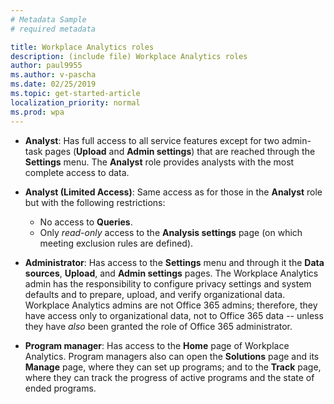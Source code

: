```yaml
---
# Metadata Sample
# required metadata

title: Workplace Analytics roles
description: (include file) Workplace Analytics roles 
author: paul9955
ms.author: v-pascha
ms.date: 02/25/2019
ms.topic: get-started-article
localization_priority: normal 
ms.prod: wpa
---
```


* **Analyst**: Has full access to all service features except for two admin-task pages (**Upload** and **Admin settings**) that are reached through the **Settings** menu. The **Analyst** role provides analysts with the most complete access to data.

* **Analyst (Limited Access)**: Same access as for those in the **Analyst** role but with the following restrictions:
   * No access to **Queries**. 
   * Only _read-only_ access to the **Analysis settings** page (on which meeting exclusion rules are defined).

* **Administrator**: Has access to the **Settings** menu and through it the **Data sources**, **Upload**, and **Admin settings** pages. The Workplace Analytics admin has the responsibility to configure privacy settings and system defaults and to  prepare, upload, and verify organizational data. Workplace Analytics admins are not Office 365 admins; therefore, they have access only to organizational data, not to Office 365 data -- unless they have *also* been granted the role of Office 365 administrator.

* **Program manager**: Has access to the **Home** page of Workplace Analytics. Program managers also can open the **Solutions** page and its **Manage** page, where they can set up programs; and to the **Track** page, where they can track the progress of active programs and the state of ended programs.